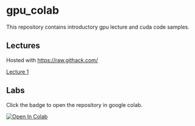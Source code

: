 # gpu_colab

This repository contains introductory gpu lecture and cuda code samples.

## Lectures

Hosted with <https://raw.githack.com/>

<!-- Use this URL for development -->
[Lecture 1](https://raw.githack.com/ggruszczynski/gpu_colab/main/lectures/gpu_lecture1.html)

<!-- Use this URL in production
[Lecture 1](https://rawcdn.githack.com/ggruszczynski/gpu_colab/c63333b560d9a39271d629a4853d818d10af8be2/lectures/gpu_lecture1.html#1) -->

## Labs

Click the badge to open the repository in google colab.

[![Open In Colab](https://colab.research.google.com/assets/colab-badge.svg)](https://colab.research.google.com/github/ggruszczynski/gpu_colab/blob/main/10_intro_setup.ipynb)
